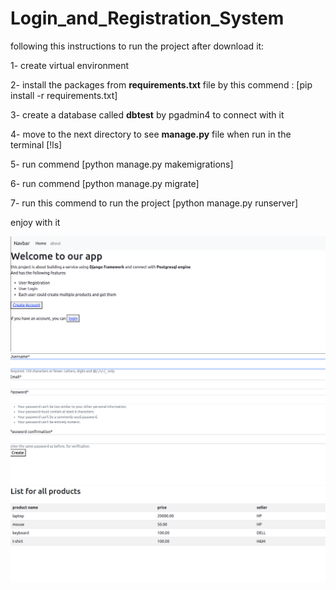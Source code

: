 # Login_and_Registration_System

following this instructions to run the project after download it:

1- create virtual environment

2- install the packages from **requirements.txt** file by this commend : [pip install -r requirements.txt]

3- create a database called **dbtest** by pgadmin4 to connect with it

4- move to the next directory to see **manage.py** file when run in the terminal [!ls]

5- run commend [python manage.py makemigrations]

6- run commend [python manage.py migrate]

7- run this commend to run the project [python manage.py runserver]

enjoy with it

![](screenshot1.png)
![](screenshot2.png)
![](screenshot3.png)
